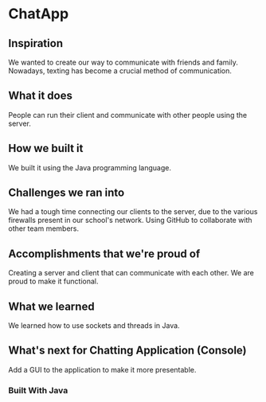 # ChatApp
## Inspiration
We wanted to create our way to communicate with friends and family. Nowadays, texting has become a crucial method of communication.

## What it does
People can run their client and communicate with other people using the server.

## How we built it
We built it using the Java programming language.

## Challenges we ran into
We had a tough time connecting our clients to the server, due to the various firewalls present in our school's network. Using GitHub to collaborate with other team members.

## Accomplishments that we're proud of
Creating a server and client that can communicate with each other. We are proud to make it functional.

## What we learned
We learned how to use sockets and threads in Java.

## What's next for Chatting Application (Console)
Add a GUI to the application to make it more presentable.

### Built With Java
